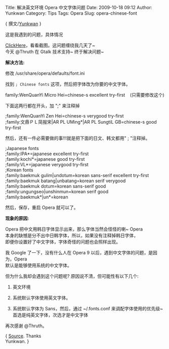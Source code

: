 Title: 解决英文环境 Opera 中文字体问题
Date: 2009-10-18 09:12
Author: Yunkwan
Category: Tips
Tags: Opera
Slug: opera-chinese-font

{ 撰文/[Yunkwan](http://kwanlife.yo2.cn) }

这是我遇到的问题，具体情况  

[ClickHere](http://forum.ubuntu.org.cn/viewtopic.php?f=73&t=232306)，看看截图。这问题缠绕我几天了~  
今天 @Thruth 在 Gtalk 技术支持~ 终于解决问题~

**解决方法:**

修改 /usr/share/opera/defaults/font.ini

找到 `; Chinese fonts` 这项，然后把字体改为你要的中文字体。

family:WenQuanYi Micro Hei=chinese-s excellent try-first  
 (只需要修改这个)

下面这两行都在开头，加 ";" 来注释掉

;family:WenQuanYi Zen Hei=chinese-s verygood try-first  
;family:文鼎ＰＬ简报宋|AR PL UMing*|AR PL SungtiL GB=chinese-s good
try-first

然后，还有一件必需要做的事!!!就是把下面的日文、韩文都用" ; "注释掉。

;Japanese fonts  
;family:IPA*=japanese excellent try-first  
;family:kochi*=japanese good try-first  
;family:VL*=japanese verygood try-first  
;Korean fonts  
;family:baekmuk gulim|undotum=korean sans-serif excellent try-first  
;family:baekmuk batang|unbatang=korean serif verygood  
;family:baekmuk dotum=korean sans-serif good  
;family:ungungseo|unshinmun=korean serif good  
;family:baekmuk*|un*=korean

然后，保存，重启 Opera 就可以了。

**现象的原因:**

Opera 把中文用韩日字体显示出来，那么字体当然会怪怪的喇~ Opera  
本身的缺憾是分不出中日韩字体，所以，如果没有注释掉韩日字体，  
即便你设置好了中文字体，字体奇怪的问题也会照样出现。

我 Google 了一下，没有什么人在 Opera 9
以后，遇到中文字体的问题，是因为，Opera  
默认是能够使用系统的中文字体。

但为什么我却会遇到这个问题呢? 原因说不清，但可能性有以下几个:

1. 英文环境

2. 系统默认字体使用英文字体。

3. 系统默认字体为 Sans，然后，通过 ~/.fonts.conf
来调配字体使用的优先级~  
首选是纯英文字体，次选才是中文字体

再次感谢 @Thruth。

{ [Source](http://kwanlife.yo2.cn/articles/operachinesefont.html).
Thanks  
Yunkwan. }
